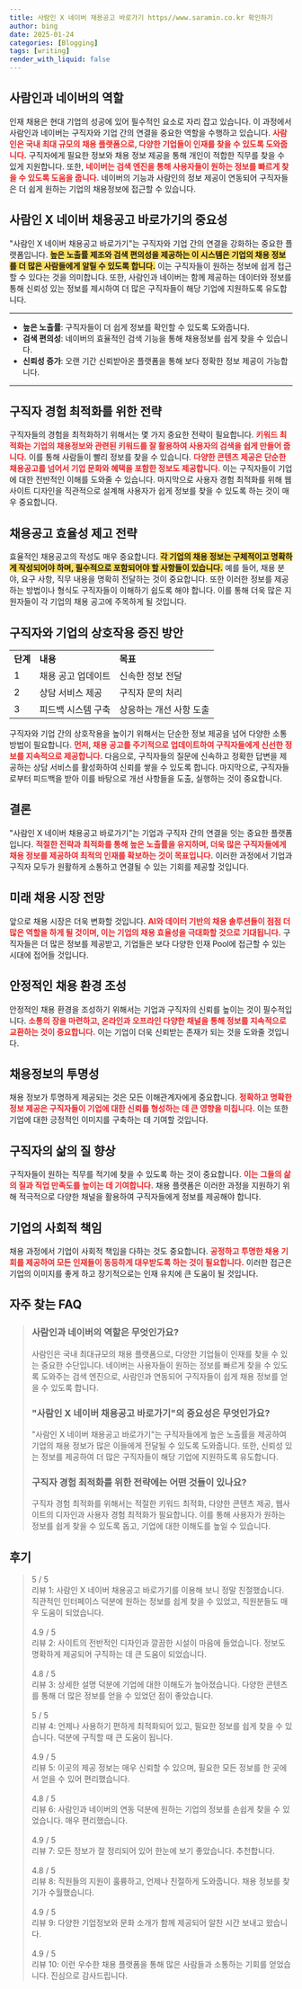 ```yaml
---
title: 사람인 X 네이버 채용공고 바로가기 https//www.saramin.co.kr 확인하기
author: bing
date: 2025-01-24
categories: [Blogging]
tags: [writing]
render_with_liquid: false
---
```



<h2 id='사람인과네이버의역할'>사람인과 네이버의 역할</h2>

<p>인재 채용은 현대 기업의 성공에 있어 필수적인 요소로 자리 잡고 있습니다. 이 과정에서 사람인과 네이버는 구직자와 기업 간의 연결을 중요한 역할을 수행하고 있습니다. <b><span style="color: #ee2323;">사람인은 국내 최대 규모의 채용 플랫폼으로, 다양한 기업들이 인재를 찾을 수 있도록 도와줍니다.</span></b> 구직자에게 필요한 정보와 채용 정보 제공을 통해 개인이 적합한 직무를 찾을 수 있게 지원합니다. 또한, <b><span style="color: #ee2323;">네이버는 검색 엔진을 통해 사용자들이 원하는 정보를 빠르게 찾을 수 있도록 도움을 줍니다.</span></b> 네이버의 기능과 사람인의 정보 제공이 연동되어 구직자들은 더 쉽게 원하는 기업의 채용정보에 접근할 수 있습니다.</p>

<h2 id='사람인X네이버채용공고바로가기의중요성'>사람인 X 네이버 채용공고 바로가기의 중요성</h2>

<p>"사람인 X 네이버 채용공고 바로가기"는 구직자와 기업 간의 연결을 강화하는 중요한 플랫폼입니다. <b><span style="background-color: #ffe066;">높은 노출률 제조와 검색 편의성을 제공하는 이 시스템은 기업의 채용 정보를 더 많은 사람들에게 알릴 수 있도록 합니다.</span></b> 이는 구직자들이 원하는 정보에 쉽게 접근할 수 있다는 것을 의미합니다. 또한, 사람인과 네이버는 함께 제공하는 데이터와 정보를 통해 신뢰성 있는 정보를 제시하여 더 많은 구직자들이 해당 기업에 지원하도록 유도합니다.</p>

<hr />

<ul>
    <li><b>높은 노출률</b>: 구직자들이 더 쉽게 정보를 확인할 수 있도록 도와줍니다.</li>
    <li><b>검색 편의성</b>: 네이버의 효율적인 검색 기능을 통해 채용정보를 쉽게 찾을 수 있습니다.</li>
    <li><b>신뢰성 증가</b>: 오랜 기간 신뢰받아온 플랫폼을 통해 보다 정확한 정보 제공이 가능합니다.</li>
</ul>

<hr />

<h2 id='구직자경험최적화위한전략'>구직자 경험 최적화를 위한 전략</h2>

<p>구직자들의 경험을 최적화하기 위해서는 몇 가지 중요한 전략이 필요합니다. <b><span style="color: #ee2323;">키워드 최적화는 기업의 채용정보와 관련된 키워드를 잘 활용하여 사용자의 검색을 쉽게 만들어 줍니다.</span></b> 이를 통해 사람들이 빨리 정보를 찾을 수 있습니다. <b><span style="color: #ee2323;">다양한 콘텐츠 제공은 단순한 채용공고를 넘어서 기업 문화와 혜택을 포함한 정보도 제공합니다.</span></b> 이는 구직자들이 기업에 대한 전반적인 이해를 도와줄 수 있습니다. 마지막으로 사용자 경험 최적화를 위해 웹사이트 디자인을 직관적으로 설계해 사용자가 쉽게 정보를 찾을 수 있도록 하는 것이 매우 중요합니다.</p>

<h2 id='채용공고효율성제고전략'>채용공고 효율성 제고 전략</h2>

<p>효율적인 채용공고의 작성도 매우 중요합니다. <b><span style="background-color: #ffe066;">각 기업의 채용 정보는 구체적이고 명확하게 작성되어야 하며, 필수적으로 포함되어야 할 사항들이 있습니다.</span></b> 예를 들어, 채용 분야, 요구 사항, 직무 내용을 명확히 전달하는 것이 중요합니다. 또한 이러한 정보를 제공하는 방법이나 형식도 구직자들이 이해하기 쉽도록 해야 합니다. 이를 통해 더욱 많은 지원자들이 각 기업의 채용 공고에 주목하게 될 것입니다.</p>

<h2 id='구직자와기업의상호작용증진방안'>구직자와 기업의 상호작용 증진 방안</h2>

<table>
    <tr>
        <td><b>단계</b></td>
        <td><b>내용</b></td>
        <td><b>목표</b></td>
    </tr>
    <tr>
        <td>1</td>
        <td>채용 공고 업데이트</td>
        <td>신속한 정보 전달</td>
    </tr>
    <tr>
        <td>2</td>
        <td>상담 서비스 제공</td>
        <td>구직자 문의 처리</td>
    </tr>
    <tr>
        <td>3</td>
        <td>피드백 시스템 구축</td>
        <td>상응하는 개선 사항 도출</td>
    </tr>
</table>

<p>구직자와 기업 간의 상호작용을 높이기 위해서는 단순한 정보 제공을 넘어 다양한 소통 방법이 필요합니다. <b><span style="color: #ee2323;">먼저, 채용 공고를 주기적으로 업데이트하여 구직자들에게 신선한 정보를 지속적으로 제공합니다.</span></b> 다음으로, 구직자들의 질문에 신속하고 정확한 답변을 제공하는 상담 서비스를 활성화하여 신뢰를 쌓을 수 있도록 합니다. 마지막으로, 구직자들로부터 피드백을 받아 이를 바탕으로 개선 사항들을 도출, 실행하는 것이 중요합니다.</p>

<h2 id='결론'>결론</h2>

<p>"사람인 X 네이버 채용공고 바로가기"는 기업과 구직자 간의 연결을 잇는 중요한 플랫폼입니다. <b><span style="color: #ee2323;">적절한 전략과 최적화를 통해 높은 노출률을 유지하며, 더욱 많은 구직자들에게 채용 정보를 제공하여 최적의 인재를 확보하는 것이 목표입니다.</span></b> 이러한 과정에서 기업과 구직자 모두가 원활하게 소통하고 연결될 수 있는 기회를 제공할 것입니다.</p>

<h2 id='미래채용시장전망'>미래 채용 시장 전망</h2>

<p>앞으로 채용 시장은 더욱 변화할 것입니다. <b><span style="color: #ee2323;">AI와 데이터 기반의 채용 솔루션들이 점점 더 많은 역할을 하게 될 것이며, 이는 기업의 채용 효율성을 극대화할 것으로 기대됩니다.</span></b> 구직자들은 더 많은 정보를 제공받고, 기업들은 보다 다양한 인재 Pool에 접근할 수 있는 시대에 접어들 것입니다.</p>

<h2 id='안정적인채용환경조성'>안정적인 채용 환경 조성</h2>

<p>안정적인 채용 환경을 조성하기 위해서는 기업과 구직자의 신뢰를 높이는 것이 필수적입니다. <b><span style="color: #ee2323;">소통의 장을 마련하고, 온라인과 오프라인 다양한 채널을 통해 정보를 지속적으로 교환하는 것이 중요합니다.</span></b> 이는 기업이 더욱 신뢰받는 존재가 되는 것을 도와줄 것입니다.</p>

<h2 id='채용정보의투명성'>채용정보의 투명성</h2>

<p>채용 정보가 투명하게 제공되는 것은 모든 이해관계자에게 중요합니다. <b><span style="color: #ee2323;">정확하고 명확한 정보 제공은 구직자들이 기업에 대한 신뢰를 형성하는 데 큰 영향을 미칩니다.</span></b> 이는 또한 기업에 대한 긍정적인 이미지를 구축하는 데 기여할 것입니다.</p>

<h2 id='구직자의삶의질향상'>구직자의 삶의 질 향상</h2>

<p>구직자들이 원하는 직무를 적기에 찾을 수 있도록 하는 것이 중요합니다. <b><span style="color: #ee2323;">이는 그들의 삶의 질과 직업 만족도를 높이는 데 기여합니다.</span></b> 채용 플랫폼은 이러한 과정을 지원하기 위해 적극적으로 다양한 채널을 활용하여 구직자들에게 정보를 제공해야 합니다.</p>

<h2 id='기업의사회적책임'>기업의 사회적 책임</h2>

<p>채용 과정에서 기업이 사회적 책임을 다하는 것도 중요합니다. <b><span style="color: #ee2323;">공정하고 투명한 채용 기회를 제공하여 모든 인재들이 동등하게 대우받도록 하는 것이 필요합니다.</span></b> 이러한 접근은 기업의 이미지를 좋게 하고 장기적으로는 인재 유치에 큰 도움이 될 것입니다.</p>


<h2 id='자주_찾는_FAQ'>자주 찾는 FAQ</h2>
<div itemscope="" itemtype="https://schema.org/FAQPage"> 
<blockquote> 
<div itemscope="" itemprop="mainEntity" itemtype="https://schema.org/Question"> 
<h3 itemprop="name">사람인과 네이버의 역할은 무엇인가요?</h3> 
<div itemscope="" itemprop="acceptedAnswer" itemtype="https://schema.org/Answer"> 
<span itemprop="text"> 
<p>사람인은 국내 최대규모의 채용 플랫폼으로, 다양한 기업들이 인재를 찾을 수 있는 중요한 수단입니다. 네이버는 사용자들이 원하는 정보를 빠르게 찾을 수 있도록 도와주는 검색 엔진으로, 사람인과 연동되어 구직자들이 쉽게 채용 정보를 얻을 수 있도록 합니다.</p> 
</span> 
</div> 
</div> 

<div itemscope="" itemprop="mainEntity" itemtype="https://schema.org/Question"> 
<h3 itemprop="name">"사람인 X 네이버 채용공고 바로가기"의 중요성은 무엇인가요?</h3> 
<div itemscope="" itemprop="acceptedAnswer" itemtype="https://schema.org/Answer"> 
<span itemprop="text"> 
<p>"사람인 X 네이버 채용공고 바로가기"는 구직자들에게 높은 노출률을 제공하여 기업의 채용 정보가 많은 이들에게 전달될 수 있도록 도와줍니다. 또한, 신뢰성 있는 정보를 제공하여 더 많은 구직자들이 해당 기업에 지원하도록 유도합니다.</p> 
</span> 
</div> 
</div> 

<div itemscope="" itemprop="mainEntity" itemtype="https://schema.org/Question"> 
<h3 itemprop="name">구직자 경험 최적화를 위한 전략에는 어떤 것들이 있나요?</h3> 
<div itemscope="" itemprop="acceptedAnswer" itemtype="https://schema.org/Answer"> 
<span itemprop="text"> 
<p>구직자 경험 최적화를 위해서는 적절한 키워드 최적화, 다양한 콘텐츠 제공, 웹사이트의 디자인과 사용자 경험 최적화가 필요합니다. 이를 통해 사용자가 원하는 정보를 쉽게 찾을 수 있도록 돕고, 기업에 대한 이해도를 높일 수 있습니다.</p> 
</span> 
</div> 
</div> 
</blockquote> 
</div>
<h2 id='후기'>후기</h2>
<div itemscope itemtype="https://schema.org/Product">
  <blockquote>
  <div itemprop="review" itemscope itemtype="https://schema.org/Review">
      <div itemprop="reviewRating" itemscope itemtype="https://schema.org/Rating"> <span itemprop="ratingValue">5</span> / <span itemprop="bestRating">5</span> </div>
      <span itemprop="reviewBody">리뷰 1: 사람인 X 네이버 채용공고 바로가기를 이용해 보니 정말 친절했습니다. 직관적인 인터페이스 덕분에 원하는 정보를 쉽게 찾을 수 있었고, 직원분들도 매우 도움이 되었습니다.</span>
  </div>
  <br>
  <div itemprop="review" itemscope itemtype="https://schema.org/Review">
      <div itemprop="reviewRating" itemscope itemtype="https://schema.org/Rating"> <span itemprop="ratingValue">4.9</span> / <span itemprop="bestRating">5</span> </div>
      <span itemprop="reviewBody">리뷰 2: 사이트의 전반적인 디자인과 깔끔한 시설이 마음에 들었습니다. 정보도 명확하게 제공되어 구직하는 데 큰 도움이 되었습니다.</span>
  </div>
  <br>
  <div itemprop="review" itemscope itemtype="https://schema.org/Review">
      <div itemprop="reviewRating" itemscope itemtype="https://schema.org/Rating"> <span itemprop="ratingValue">4.8</span> / <span itemprop="bestRating">5</span> </div>
      <span itemprop="reviewBody">리뷰 3: 상세한 설명 덕분에 기업에 대한 이해도가 높아졌습니다. 다양한 콘텐츠를 통해 더 많은 정보를 얻을 수 있었던 점이 좋았습니다.</span>
  </div>
  <br>
  <div itemprop="review" itemscope itemtype="https://schema.org/Review">
      <div itemprop="reviewRating" itemscope itemtype="https://schema.org/Rating"> <span itemprop="ratingValue">5</span> / <span itemprop="bestRating">5</span> </div>
      <span itemprop="reviewBody">리뷰 4: 언제나 사용하기 편하게 최적화되어 있고, 필요한 정보를 쉽게 찾을 수 있습니다. 덕분에 구직할 때 큰 도움이 됩니다.</span>
  </div>
  <br>
  <div itemprop="review" itemscope itemtype="https://schema.org/Review">
      <div itemprop="reviewRating" itemscope itemtype="https://schema.org/Rating"> <span itemprop="ratingValue">4.9</span> / <span itemprop="bestRating">5</span> </div>
      <span itemprop="reviewBody">리뷰 5: 이곳의 제공 정보는 매우 신뢰할 수 있으며, 필요한 모든 정보를 한 곳에서 얻을 수 있어 편리했습니다.</span>
  </div>
  <br>
  <div itemprop="review" itemscope itemtype="https://schema.org/Review">
      <div itemprop="reviewRating" itemscope itemtype="https://schema.org/Rating"> <span itemprop="ratingValue">4.8</span> / <span itemprop="bestRating">5</span> </div>
      <span itemprop="reviewBody">리뷰 6: 사람인과 네이버의 연동 덕분에 원하는 기업의 정보를 손쉽게 찾을 수 있었습니다. 매우 편리했습니다.</span>
  </div>
  <br>
  <div itemprop="review" itemscope itemtype="https://schema.org/Review">
      <div itemprop="reviewRating" itemscope itemtype="https://schema.org/Rating"> <span itemprop="ratingValue">4.9</span> / <span itemprop="bestRating">5</span> </div>
      <span itemprop="reviewBody">리뷰 7: 모든 정보가 잘 정리되어 있어 한눈에 보기 좋았습니다. 추천합니다.</span>
  </div>
  <br>
  <div itemprop="review" itemscope itemtype="https://schema.org/Review">
      <div itemprop="reviewRating" itemscope itemtype="https://schema.org/Rating"> <span itemprop="ratingValue">4.8</span> / <span itemprop="bestRating">5</span> </div>
      <span itemprop="reviewBody">리뷰 8: 직원들의 지원이 훌륭하고, 언제나 친절하게 도와줍니다. 채용 정보를 찾기가 수월했습니다.</span>
  </div>
  <br>
  <div itemprop="review" itemscope itemtype="https://schema.org/Review">
      <div itemprop="reviewRating" itemscope itemtype="https://schema.org/Rating"> <span itemprop="ratingValue">4.9</span> / <span itemprop="bestRating">5</span> </div>
      <span itemprop="reviewBody">리뷰 9: 다양한 기업정보와 문화 소개가 함께 제공되어 알찬 시간 보내고 왔습니다.</span>
  </div>
  <br>
  <div itemprop="review" itemscope itemtype="https://schema.org/Review">
      <div itemprop="reviewRating" itemscope itemtype="https://schema.org/Rating"> <span itemprop="ratingValue">4.9</span> / <span itemprop="bestRating">5</span> </div>
      <span itemprop="reviewBody">리뷰 10: 이런 우수한 채용 플랫폼을 통해 많은 사람들과 소통하는 기회를 얻었습니다. 진심으로 감사드립니다.</span>
  </div>
  </blockquote>
</div>
